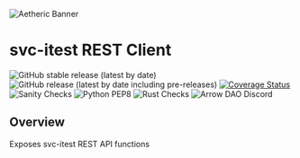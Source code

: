![Aetheric Banner](https://github.com/aetheric-oss/.github/raw/main/assets/readme-banner.png)

# svc-itest REST Client

![GitHub stable release (latest by date)](https://img.shields.io/github/v/release/aetheric-oss/svc-itest?sort=semver&color=green) ![GitHub release (latest by date including pre-releases)](https://img.shields.io/github/v/release/aetheric-oss/svc-itest?include_prereleases) [![Coverage Status](https://coveralls.io/repos/github/aetheric-oss/svc-itest/badge.svg?branch=develop)](https://coveralls.io/github/aetheric-oss/svc-itest)
![Sanity Checks](https://github.com/aetheric-oss/svc-itest/actions/workflows/sanity_checks.yml/badge.svg?branch=develop) ![Python PEP8](https://github.com/aetheric-oss/svc-itest/actions/workflows/python_ci.yml/badge.svg?branch=develop) ![Rust Checks](https://github.com/aetheric-oss/svc-itest/actions/workflows/rust_ci.yml/badge.svg?branch=develop) 
![Arrow DAO Discord](https://img.shields.io/discord/853833144037277726?style=plastic)

## Overview

Exposes svc-itest REST API functions
